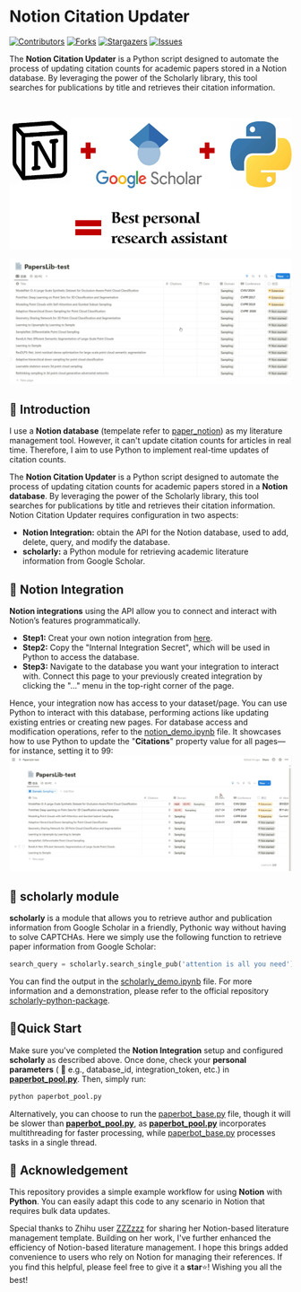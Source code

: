 # Notion Citation Updater
<!-- PROJECT SHIELDS -->

[![Contributors][contributors-shield]][contributors-url]
[![Forks][forks-shield]][forks-url]
[![Stargazers][stars-shield]][stars-url]
[![Issues][issues-shield]][issues-url]

The **Notion Citation Updater** is a Python script designed to automate the process of updating citation counts for academic papers stored in a Notion database. By leveraging the power of the Scholarly library, this tool searches for publications by title and retrieves their citation information.




<!-- PROJECT LOGO -->
<br />

<p align="center">
  <a href="https://github.com/Vincia-Jun/Notion-Citation-Updater/">
    <img src="images/logo.png" alt="Logo" width="546" height="235">
  </a>
</p>

![paperbot_demo](https://github.com/Vincia-Jun/Notion-Citation-Updater/blob/main/images/paperbot_demo.gif)

## 📖 Introduction
I use a **Notion database** (tempelate refer to [paper_notion](https://frosted-hacksaw-782.notion.site/81473a1176454a17916de88f22fe79bd?v=ec80ed4fd3b248efbb2c23a8055ef268)) as my literature management tool. However, it can't update citation counts for articles in real time. Therefore, I aim to use Python to implement real-time updates of citation counts.

The **Notion Citation Updater** is a Python script designed to automate the process of updating citation counts for academic papers stored in a **Notion database**. By leveraging the power of the Scholarly library, this tool searches for publications by title and retrieves their citation information. Notion Citation Updater requires configuration in two aspects:
- **Notion Integration:** obtain the API for the Notion database, used to add, delete, query, and modify the database.
- **scholarly:** a Python module for retrieving academic literature information from Google Scholar.

## 🤖 Notion Integration
**Notion integrations** using the API allow you to connect and interact with Notion’s features programmatically.

- **Step1:** Creat your own notion integration from [here](https://www.notion.so/profile/integrations).
- **Step2:** Copy the "Internal Integration Secret", which will be used in Python to access the database.
- **Step3:** Navigate to the database you want your integration to interact with. Connect this page to your previously created integration by clicking the "..." menu in the top-right corner of the page.

Hence, your integration now has access to your dataset/page. You can use Python to interact with this database, performing actions like updating existing entries or creating new pages. For database access and modification operations, refer to the [notion_demo.ipynb](https://github.com/Vincia-Jun/Notion-Citation-Updater/blob/main/notion_demo.ipynb) file. It showcases how to use Python to update the "**Citations**" property value for all pages—for instance, setting it to 99:
![notion_demo](https://github.com/Vincia-Jun/Notion-Citation-Updater/blob/main/images/notion_demo.gif)

## 🔎 scholarly module
**scholarly** is a module that allows you to retrieve author and publication information from Google Scholar in a friendly, Pythonic way without having to solve CAPTCHAs. Here we simply use the following function to retrieve paper information from Google Scholar:
```python
search_query = scholarly.search_single_pub('attention is all you need')
```

You can find the output in the [scholarly_demo.ipynb](https://github.com/Vincia-Jun/Notion-Citation-Updater/blob/main/scholarly_demo.ipynb) file. For more information and a demonstration, please refer to the official repository [scholarly-python-package](https://github.com/scholarly-python-package/scholarly).

## 🚩Quick Start
Make sure you've completed the **Notion Integration** setup and configured **scholarly** as described above. Once done, check your **personal parameters** ( :red_circle: e.g., database_id, integration_token, etc.) in [**paperbot_pool.py**](https://github.com/Vincia-Jun/Notion-Citation-Updater/blob/main/paperbot_pool.py). Then, simply run:
```bash
python paperbot_pool.py
```
Alternatively, you can choose to run the [paperbot_base.py](https://github.com/Vincia-Jun/Notion-Citation-Updater/blob/main/paperbot_base.py) file, though it will be slower than [**paperbot_pool.py**](https://github.com/Vincia-Jun/Notion-Citation-Updater/blob/main/paperbot_pool.py), as [**paperbot_pool.py**](https://github.com/Vincia-Jun/Notion-Citation-Updater/blob/main/paperbot_pool.py) incorporates multithreading for faster processing, while [paperbot_base.py](https://github.com/Vincia-Jun/Notion-Citation-Updater/blob/main/paperbot_base.py) processes tasks in a single thread.

## 🤝 Acknowledgement
This repository provides a simple example workflow for using **Notion** with **Python**. You can easily adapt this code to any scenario in Notion that requires bulk data updates.

Special thanks to Zhihu user [ZZZzzz](https://www.zhihu.com/people/kun-peng-jie-jie) for sharing her Notion-based literature management template. Building on her work, I've further enhanced the efficiency of Notion-based literature management. I hope this brings added convenience to users who rely on Notion for managing their references. If you find this helpful, please feel free to give it a **star**⭐! Wishing you all the best!

<!-- links -->
[your-project-path]:Vincia-Jun/Notion-Citation-Updater
[contributors-shield]: https://img.shields.io/github/contributors/Vincia-Jun/Notion-Citation-Updater.svg?style=flat-square
[contributors-url]: https://github.com/Vincia-Jun/Notion-Citation-Updater/graphs/contributors
[forks-shield]: https://img.shields.io/github/forks/Vincia-Jun/Notion-Citation-Updater.svg?style=flat-square
[forks-url]: https://github.com/Vincia-Jun/Notion-Citation-Updater/network/members
[stars-shield]: https://img.shields.io/github/stars/Vincia-Jun/Notion-Citation-Updater.svg?style=flat-square
[stars-url]: https://github.com/Vincia-Jun/Notion-Citation-Updater/stargazers
[issues-shield]: https://img.shields.io/github/issues/Vincia-Jun/Notion-Citation-Updater.svg?style=flat-square
[issues-url]: https://img.shields.io/github/issues/Vincia-Jun/Notion-Citation-Updater.svg
